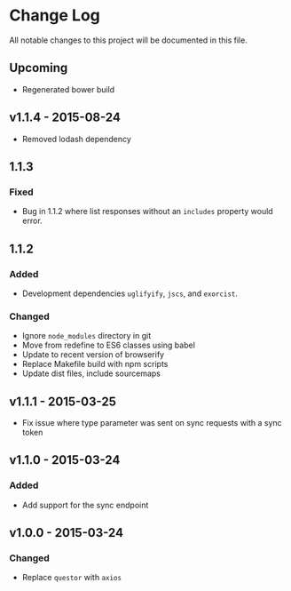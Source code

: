 # Change Log
All notable changes to this project will be documented in this file.

## Upcoming
- Regenerated bower build

## v1.1.4 - 2015-08-24
- Removed lodash dependency

## 1.1.3
### Fixed
- Bug in 1.1.2 where list responses without an `includes` property would error.

## 1.1.2
### Added
- Development dependencies `uglifyify`, `jscs`, and `exorcist`.

### Changed
- Ignore `node_modules` directory in git
- Move from redefine to ES6 classes using babel
- Update to recent version of browserify
- Replace Makefile build with npm scripts
- Update dist files, include sourcemaps

## v1.1.1 - 2015-03-25
- Fix issue where type parameter was sent on sync requests with a sync
  token

## v1.1.0 - 2015-03-24
### Added
- Add support for the sync endpoint

## v1.0.0 - 2015-03-24
### Changed
- Replace `questor` with `axios`

